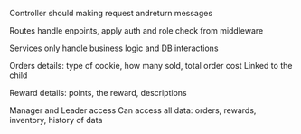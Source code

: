 Controller should making request andreturn messages
    
Routes handle enpoints, apply auth and role check from middleware

Services only handle business logic and DB interactions


Orders details: type of cookie, how many sold, total order cost
    Linked to the child

Reward details: points, the reward, descriptions



Manager and Leader access
    Can access all data: orders, rewards, inventory, history of data
